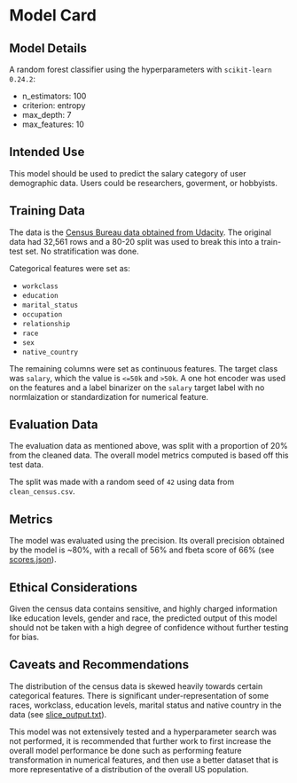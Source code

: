 # Model Card

## Model Details
A random forest classifier using the hyperparameters with `scikit-learn 0.24.2`: 

  - n_estimators: 100
  - criterion: entropy
  - max_depth: 7
  - max_features: 10

## Intended Use
This model should be used to predict the salary category of user demographic data. Users could be researchers, goverment, or hobbyists.

## Training Data
The data is the [Census Bureau data obtained from Udacity](https://github.com/udacity/nd0821-c3-starter-code/blob/master/starter/data/census.csv). The original data had 32,561 rows and a 80-20 split was used to break this into a train-test set. No stratification was done.

Categorical features were set as:
- `workclass`
- `education`
- `marital_status`
- `occupation`
- `relationship`
- `race`
- `sex`
- `native_country`

The remaining columns were set as continuous features. The target class was `salary`, which the value is `<=50k` and `>50k`. A one hot encoder was used on the features and a label binarizer on the `salary` target label with no normlaization or standardization for numerical feature.

## Evaluation Data
The evaluation data as mentioned above, was split with a proportion of 20% from the cleaned data. The overall model metrics computed is based off this test data.

The split was made with a random seed of `42` using data from `clean_census.csv`.

## Metrics
The model was evaluated using the precision. Its overall precision obtained by the model is ~80%, with a recall of 56% and fbeta score of 66% (see [scores.json](https://raw.githubusercontent.com/mohrosidi/mlops_census/master/logs/scores.json)). 

## Ethical Considerations
Given the census data contains sensitive, and highly charged information like education levels, gender and race, the predicted output of this model should not be taken with a high degree of confidence without further testing for bias.

## Caveats and Recommendations
The distribution of the census data is skewed heavily towards certain categorical features. There is significant under-representation of some races, workclass, education levels, marital status and native country in the data (see [slice_output.txt](https://github.com/mohrosidi/mlops_census/blob/master/logs/slice_output.txt)).

This model was not extensively tested and a hyperparameter search was not performed, it is recommended that further work to first increase the overall model performance be done such as performing feature transformation in numerical features, and then use a better dataset that is more representative of a distribution of the overall US population.


